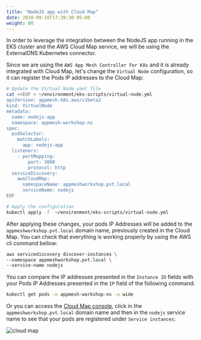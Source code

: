 ```yaml
---
title: "NodeJS app with Cloud Map"
date: 2018-09-18T17:39:30-05:00
weight: 80
---
```


In order to leverage the integration between the NodeJS app running in the EKS cluster and the AWS Cloud Map service, we will be using the ExternalDNS Kubernetes connector.

Since we are using the `AWS App Mesh Controller For K8s` and it is already integrated with Cloud Map, let's change the `Virtual Node` configuration, so it can register the Pods IP addresses to the Cloud Map:

```bash
# Update the Virtual Node yaml file
cat <<EOF > ~/environment/eks-scripts/virtual-node.yml
apiVersion: appmesh.k8s.aws/v1beta2
kind: VirtualNode
metadata:
  name: nodejs-app
  namespace: appmesh-workshop-ns
spec:
  podSelector:
    matchLabels:
      app: nodejs-app
  listeners:
    - portMapping:
        port: 3000
        protocol: http
  serviceDiscovery:
    awsCloudMap:
      namespaceName: appmeshworkshop.pvt.local
      serviceName: nodejs
EOF

# Apply the configuration
kubectl apply -f  ~/environment/eks-scripts/virtual-node.yml
```

After applying these changes, your pods IP Addresses will be added to the `appmeshworkshop.pvt.local` domain name, previously created in the Cloud Map. You can check that everything is working properly by using the AWS cli command bellow:

```bash
aws servicediscovery discover-instances \
--namespace appmeshworkshop.pvt.local \
--service-name nodejs
```

You can compare the IP addresses presented in the `Instance ID` fields with your Pods IP Addresses presented in the `IP` field of the following command: 

```bash
kubectl get pods -n appmesh-workshop-ns -o wide
```

Or you can access the [Cloud Map console](https://console.aws.amazon.com/cloudmap/home), click in the `appmeshworkshop.pvt.local` domain name and then in the `nodejs` service name to see that your pods are registered under `Service instances`:


![cloud map](/images/cloud_map/check_pods.png)
